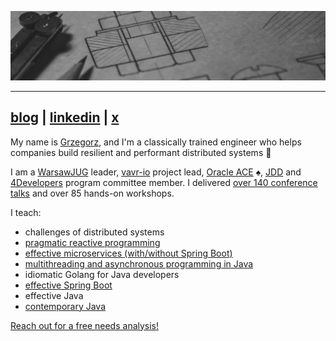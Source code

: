 ![](./banner.jpg)

----

## [blog](https://4comprehension.com) | [linkedin](https://www.linkedin.com/in/gpiwowarek/) | [x](https://x.com/pivovarit)

My name is [Grzegorz](https://youtu.be/JUFlIW_m33I), and I'm a classically trained engineer who helps companies build resilient and performant distributed systems 👋

I am a [WarsawJUG](https://warszawa.jug.pl) leader, [vavr-io](https://github.com/vavr-io/vavr) project lead, [Oracle ACE](https://apexapps.oracle.com/apex/ace/profile/pivovarit) ♠️, [JDD](http://jdd.org.pl) and [4Developers](https://4developers.org.pl) program committee member. I delivered [over 140 conference talks](https://pivovarit.github.io/talks/) and over 85 hands-on workshops. 


I teach:
- challenges of distributed systems
- [pragmatic reactive programming](workshops/pragmatic-reactive-programming/workshop.md)
- [effective microservices (with/without Spring Boot)](workshops/effective-microservices/workshop.md)
- [multithreading and asynchronous programming in Java](workshops/java-async-programming/workshop.md)
- idiomatic Golang for Java developers
- [effective Spring Boot](workshops/effective-spring/workshop.md)
- effective Java
- [contemporary Java](workshops/java-contemporary/workshop.md)

<a href="mailto:contact@4comprehension.com">Reach out for a free needs analysis!</a>


